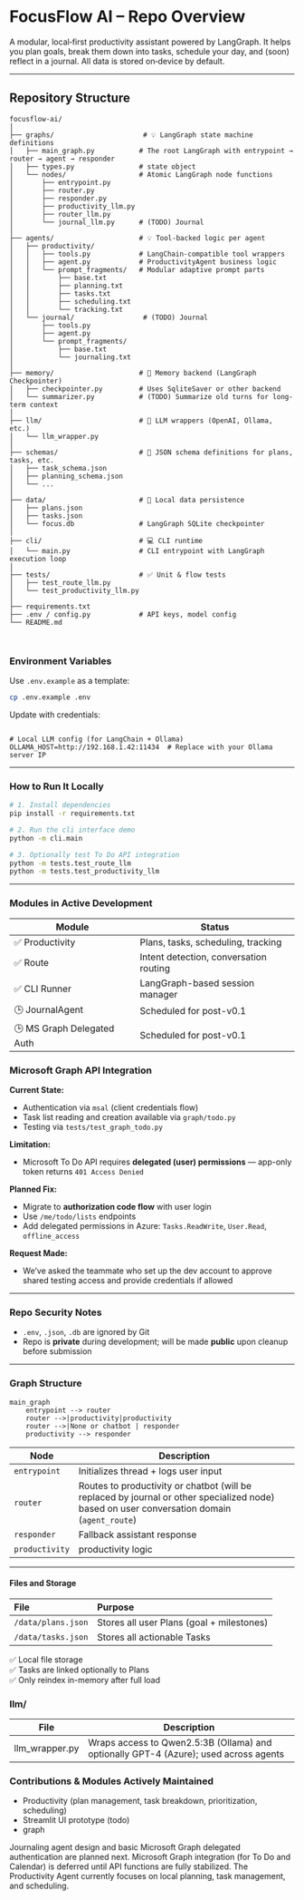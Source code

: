 # FocusFlow AI – Repo Overview

A modular, local‑first productivity assistant powered by LangGraph.  It helps you plan goals, break them down into tasks, schedule your day, and (soon) reflect in a journal.  All data is stored on‑device by default.

---


## Repository Structure

```
focusflow-ai/
│
├── graphs/                      # 💡 LangGraph state machine definitions
│   ├── main_graph.py           # The root LangGraph with entrypoint → router → agent → responder
│   ├── types.py                # state object
│   └── nodes/                  # Atomic LangGraph node functions
│       ├── entrypoint.py
│       ├── router.py
│       ├── responder.py
│       ├── productivity_llm.py
│       ├── router_llm.py
│       └── journal_llm.py      # (TODO) Journal
│
├── agents/                     # 💡 Tool-backed logic per agent
│   ├── productivity/
│   │   ├── tools.py            # LangChain-compatible tool wrappers
│   │   ├── agent.py            # ProductivityAgent business logic
│   │   └── prompt_fragments/   # Modular adaptive prompt parts
│   │       ├── base.txt
│   │       ├── planning.txt
│   │       ├── tasks.txt
│   │       ├── scheduling.txt
│   │       └── tracking.txt
│   └── journal/                 # (TODO) Journal               
│       ├── tools.py
│       ├── agent.py
│       └── prompt_fragments/
│           ├── base.txt
│           └── journaling.txt
│
├── memory/                     # 💾 Memory backend (LangGraph Checkpointer)
│   ├── checkpointer.py         # Uses SqliteSaver or other backend
│   └── summarizer.py           # (TODO) Summarize old turns for long-term context
│
├── llm/                        # 🤖 LLM wrappers (OpenAI, Ollama, etc.)
│   └── llm_wrapper.py
│
├── schemas/                    # 📜 JSON schema definitions for plans, tasks, etc.
│   ├── task_schema.json
│   ├── planning_schema.json
│   └── ...
│
├── data/                       # 📁 Local data persistence
│   ├── plans.json
│   ├── tasks.json
│   └── focus.db                # LangGraph SQLite checkpointer
│
├── cli/                        # 💻 CLI runtime
│   └── main.py                 # CLI entrypoint with LangGraph execution loop
│
├── tests/                      # ✅ Unit & flow tests
│   ├── test_route_llm.py
│   └── test_productivity_llm.py
│
├── requirements.txt
├── .env / config.py            # API keys, model config
└── README.md



```

### Environment Variables

Use `.env.example` as a template:
```bash
cp .env.example .env
```
Update with credentials:
```env

# Local LLM config (for LangChain + Ollama)
OLLAMA_HOST=http://192.168.1.42:11434  # Replace with your Ollama server IP

```

---

### How to Run It Locally

```bash
# 1. Install dependencies
pip install -r requirements.txt

# 2. Run the cli interface demo
python -m cli.main

# 3. Optionally test To Do API integration
python -m tests.test_route_llm
python -m tests.test_productivity_llm
```

---
### Modules in Active Development

| Module | Status |
|--------|--------|
| ✅ Productivity      | Plans, tasks, scheduling, tracking |
| ✅ Route             | Intent detection, conversation routing |
| ✅ CLI Runner        | LangGraph-based session manager |
| 🕒 JournalAgent      | Scheduled for post-v0.1 |
| 🕒 MS Graph Delegated Auth | Scheduled for post-v0.1 |


### Microsoft Graph API Integration

**Current State:**
- Authentication via `msal` (client credentials flow)
- Task list reading and creation available via `graph/todo.py`
- Testing via `tests/test_graph_todo.py`

**Limitation:**
- Microsoft To Do API requires **delegated (user) permissions** — app-only token returns `401 Access Denied`

**Planned Fix:**
- Migrate to **authorization code flow** with user login
- Use `/me/todo/lists` endpoints
- Add delegated permissions in Azure: `Tasks.ReadWrite`, `User.Read`, `offline_access`

**Request Made:**
- We’ve asked the teammate who set up the dev account to approve shared testing access and provide credentials if allowed

---

### Repo Security Notes
- `.env`, `.json`, `.db` are ignored by Git
- Repo is **private** during development; will be made **public** upon cleanup before submission

---




### Graph Structure

```
main_graph 
    entrypoint --> router
    router -->|productivity|productivity
    router -->|None or chatbot | responder
    productivity --> responder
```
| Node        | Description                            |
|-------------|----------------------------------------|
| `entrypoint` | Initializes thread + logs user input   |
| `router`     | Routes to productivity or chatbot (will be replaced by journal or other specialized node)  based on user conversation domain (`agent_route`)  |
| `responder`  | Fallback assistant response            |
| `productivity` |  productivity logic |

---

#### Files and Storage

| File | Purpose |
|:----|:--------|
| `/data/plans.json` | Stores all user Plans (goal + milestones) |
| `/data/tasks.json` | Stores all actionable Tasks |

✅ Local file storage  
✅ Tasks are linked optionally to Plans  
✅ Only reindex in-memory after full load

### llm/
| File              | Description |
|-------------------|-------------|
| llm_wrapper.py    | Wraps access to Qwen2.5:3B (Ollama) and optionally GPT-4 (Azure); used across agents |



### Contributions & Modules Actively Maintained
- Productivity (plan management, task breakdown, prioritization, scheduling)
- Streamlit UI prototype (todo)
- graph

Journaling agent design and basic Microsoft Graph delegated authentication are planned next. Microsoft Graph integration (for To Do and Calendar) is deferred until API functions are fully stabilized. The Productivity Agent currently focuses on local planning, task management, and scheduling.

